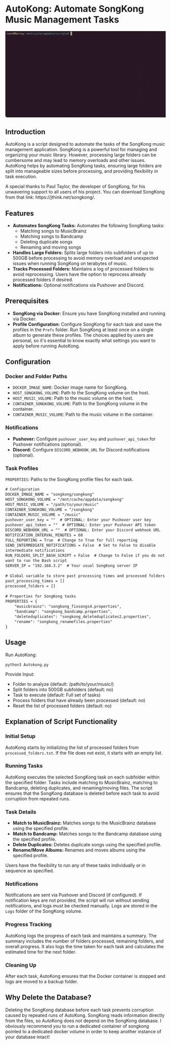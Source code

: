 <!DOCTYPE html>
<html lang="en">
<head>
    <meta charset="UTF-8">
</head>
<body>

<h1>AutoKong: Automate SongKong Music Management Tasks</h1>

<img src="Autokong.gif" alt="AutoKong GIF" width="600">

<h2>Introduction</h2>
<p>AutoKong is a script designed to automate the tasks of the SongKong music management application. SongKong is a powerful tool for managing and organizing your music library. However, processing large folders can be cumbersome and may lead to memory overloads and other issues. AutoKong helps by automating SongKong tasks, ensuring large folders are split into manageable sizes before processing, and providing flexibility in task execution.</p>
<p>A special thanks to Paul Taylor, the developer of SongKong, for his unwavering support to all users of his project. You can download SongKong from that link: https://jthink.net/songkong/.</p>

<h2>Features</h2>
<ul>
    <li><strong>Automates SongKong Tasks:</strong> Automates the following SongKong tasks:
        <ul>
            <li>Matching songs to MusicBrainz</li>
            <li>Matching songs to Bandcamp</li>
            <li>Deleting duplicate songs</li>
            <li>Renaming and moving songs</li>
        </ul>
    </li>
    <li><strong>Handles Large Folders:</strong> Splits large folders into subfolders of up to 500GB before processing to avoid memory overload and unexpected issues when running SongKong on terabytes of music.</li>
    <li><strong>Tracks Processed Folders:</strong> Maintains a log of processed folders to avoid reprocessing. Users have the option to reprocess already processed folders if desired.</li>
    <li><strong>Notifications:</strong> Optional notifications via Pushover and Discord.</li>
</ul>

<h2>Prerequisites</h2>
<ul>
    <li><strong>SongKong via Docker:</strong> Ensure you have SongKong installed and running via Docker.</li>
    <li><strong>Profile Configuration:</strong> Configure SongKong for each task and save the profiles in the <code>Prefs</code> folder. Run SongKong at least once on a single album to generate these profiles. The choices applied by users are personal, so it's essential to know exactly what settings you want to apply before running AutoKong.</li>
</ul>

<h2>Configuration</h2>

<h3>Docker and Folder Paths</h3>
<ul>
    <li><code>DOCKER_IMAGE_NAME</code>: Docker image name for SongKong.</li>
    <li><code>HOST_SONGKONG_VOLUME</code>: Path to the SongKong volume on the host.</li>
    <li><code>HOST_MUSIC_VOLUME</code>: Path to the music volume on the host.</li>
    <li><code>CONTAINER_SONGKONG_VOLUME</code>: Path to the SongKong volume in the container.</li>
    <li><code>CONTAINER_MUSIC_VOLUME</code>: Path to the music volume in the container.</li>
</ul>

<h3>Notifications</h3>
<ul>
    <li><strong>Pushover:</strong> Configure <code>pushover_user_key</code> and <code>pushover_api_token</code> for Pushover notifications (optional).</li>
    <li><strong>Discord:</strong> Configure <code>DISCORD_WEBHOOK_URL</code> for Discord notifications (optional).</li>
</ul>

<h3>Task Profiles</h3>
<p><code>PROPERTIES</code>: Paths to the SongKong profile files for each task.</p>

<pre><code># Configuration
DOCKER_IMAGE_NAME = "songkong/songkong"
HOST_SONGKONG_VOLUME = "/mnt/cache/appdata/songkong"
HOST_MUSIC_VOLUME = "/path/to/your/music"
CONTAINER_SONGKONG_VOLUME = "/songkong"
CONTAINER_MUSIC_VOLUME = "/music"
pushover_user_key = ""  # OPTIONAL: Enter your Pushover user key
pushover_api_token = ""  # OPTIONAL: Enter your Pushover API token
DISCORD_WEBHOOK_URL = ""  # OPTIONAL: Enter your Discord webhook URL
NOTIFICATION_INTERVAL_MINUTES = 60
FULL_REPORTING = True  # Change to True for full reporting
SEND_INTERMEDIATE_NOTIFICATIONS = False  # Set to False to disable intermediate notifications
RUN_FOLDERS_SPLIT_BASH_SCRIPT = False  # Change to False if you do not want to run the Bash script
SERVER_IP = "192.168.3.2"  # Your usual SongKong server IP

# Global variable to store past processing times and processed folders
past_processing_times = []
processed_folders = []

# Properties for SongKong tasks
PROPERTIES = {
    "musicbrainz": "songkong_fixsongs4.properties",
    "bandcamp": "songkong_bandcamp.properties",
    "deleteduplicates": "songkong_deleteduplicates2.properties",
    "rename": "songkong_renamefiles.properties"
}
</code></pre>

<h2>Usage</h2>
<p>Run AutoKong:</p>
<pre><code>python3 Autokong.py</code></pre>
<p>Provide Input:</p>
<ul>
    <li>Folder to analyze (default: /path/to/your/music/)</li>
    <li>Split folders into 500GB subfolders (default: no)</li>
    <li>Task to execute (default: Full set of tasks)</li>
    <li>Process folders that have already been processed (default: no)</li>
    <li>Reset the list of processed folders (default: no)</li>
</ul>

<h2>Explanation of Script Functionality</h2>

<h3>Initial Setup</h3>
<p>AutoKong starts by initializing the list of processed folders from <code>processed_folders.txt</code>. If the file does not exist, it starts with an empty list.</p>

<h3>Running Tasks</h3>
<p>AutoKong executes the selected SongKong task on each subfolder within the specified folder. Tasks include matching to MusicBrainz, matching to Bandcamp, deleting duplicates, and renaming/moving files. The script ensures that the SongKong database is deleted before each task to avoid corruption from repeated runs.</p>

<h3>Task Details</h3>
<ul>
    <li><strong>Match to MusicBrainz:</strong> Matches songs to the MusicBrainz database using the specified profile.</li>
    <li><strong>Match to Bandcamp:</strong> Matches songs to the Bandcamp database using the specified profile.</li>
    <li><strong>Delete Duplicates:</strong> Deletes duplicate songs using the specified profile.</li>
    <li><strong>Rename/Move Albums:</strong> Renames and moves albums using the specified profile.</li>
</ul>
<p>Users have the flexibility to run any of these tasks individually or in sequence as specified.</p>

<h3>Notifications</h3>
<p>Notifications are sent via Pushover and Discord (if configured). If notification keys are not provided, the script will run without sending notifications, and logs must be checked manually. Logs are stored in the <code>Logs</code> folder of the SongKong volume.</p>

<h3>Progress Tracking</h3>
<p>AutoKong logs the progress of each task and maintains a summary. The summary includes the number of folders processed, remaining folders, and overall progress. It also logs the time taken for each task and calculates the estimated time for the next folder.</p>

<h3>Cleaning Up</h3>
<p>After each task, AutoKong ensures that the Docker container is stopped and logs are moved to a backup folder.</p>

<h2>Why Delete the Database?</h2>
<p>Deleting the SongKong database before each task prevents corruption caused by repeated runs of AutoKong. SongKong reads information directly from the files, so AutoKong does not depend on the SongKong database. I obviously recommend you to run a dedicated container of songkong pointed to a dedicated docker volume in order to keep another instance of your database intact!</p>
